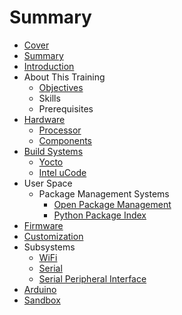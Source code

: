 # Summary

* [Cover](README.md)
* [Summary](SUMMARY.md)
* [Introduction](documentation/Introduction.md)
* About This Training
   * [Objectives](documentation/Objectives.md)
   * Skills
   * Prerequisites
* [Hardware](documentation/Hardware.md)
   * [Processor](documentation/Processor.md)
   * [Components](documentation/Components.md)
* [Build Systems](documentation/BuildSystems.md)
   * [Yocto](documentation/Yocto.md)
   * [Intel uCode](documentation/IntelUcode.md)
* User Space
   * Package Management Systems
       * [Open Package Management](documentation/OpenPackageManagement.md)
       * [Python Package Index](PythonPackageIndex.md)
* [Firmware](documentation/Firmware.md)
* [Customization](documentation/Customization.md)
* Subsystems
   * [WiFi](documentation/WiFi.md)
   * [Serial](documentation/Serial.md)
   * [Serial Peripheral Interface](documentation/SerialPeripheralInterface.md)
* [Arduino](documentation/Arduino.md)
* [Sandbox](documentation/Sandbox.md)

